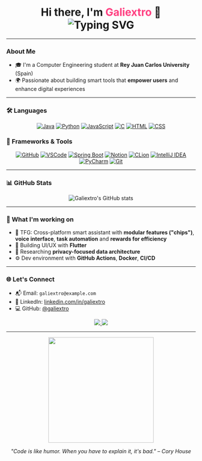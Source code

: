 <h1 align="center">
  Hi there, I'm <span style="color:#ff4081;">Galiextro</span> 👋<br>
  <img src="https://readme-typing-svg.herokuapp.com?font=Fira+Code&size=24&pause=1000&color=36BCF7&center=true&vCenter=true&width=600&lines=Computer+Engineering+Student;AI+%2B+Virtual+Assistants+Enthusiast;Lifelong+Learner+%2B+Dream+Builder" alt="Typing SVG" />
</h1>

---

### About Me

- 🎓 I'm a Computer Engineering student at **Rey Juan Carlos University** (Spain)
- 🌍 Passionate about building smart tools that **empower users** and enhance digital experiences

---

### 🛠️ Languages

<div align="center">

[![Java](https://skillicons.dev/icons?i=java)](https://www.oracle.com/java/)
[![Python](https://skillicons.dev/icons?i=python)](https://www.python.org/)
[![JavaScript](https://skillicons.dev/icons?i=js)](https://developer.mozilla.org/en-US/docs/Web/JavaScript)
[![C](https://skillicons.dev/icons?i=c)](https://en.wikipedia.org/wiki/C_(programming_language))
[![HTML](https://skillicons.dev/icons?i=html)](https://developer.mozilla.org/en-US/docs/Web/HTML)
[![CSS](https://skillicons.dev/icons?i=css)](https://developer.mozilla.org/en-US/docs/Web/CSS)

</div>

### 🧩 Frameworks & Tools

<div align="center">

  [![GitHub](https://skillicons.dev/icons?i=github)](https://github.com/)
  [![VSCode](https://skillicons.dev/icons?i=vscode)](https://code.visualstudio.com/)
  [![Spring Boot](https://skillicons.dev/icons?i=spring)](https://spring.io/projects/spring-boot)
  [![Notion](https://skillicons.dev/icons?i=notion)](https://www.notion.so/)
  [![CLion](https://skillicons.dev/icons?i=clion)](https://www.jetbrains.com/clion/)
  [![IntelliJ IDEA](https://skillicons.dev/icons?i=idea)](https://www.jetbrains.com/idea/)
  [![PyCharm](https://skillicons.dev/icons?i=pycharm)](https://www.jetbrains.com/pycharm/)
  [![Git](https://skillicons.dev/icons?i=git)](https://git-scm.com/)

</div>


---

### 📊 GitHub Stats

<p align="center">
  <img src="https://github-readme-stats.vercel.app/api?username=galiextro&show_icons=true&theme=github_dark" alt="Galiextro's GitHub stats"/>
</p>

---

### 🔭 What I'm working on

- 🚧 TFG: Cross-platform smart assistant with **modular features ("chips")**, **voice interface**, **task automation** and **rewards for efficiency**
- 📱 Building UI/UX with **Flutter**
- 🔐 Researching **privacy-focused data architecture**
- ⚙️ Dev environment with **GitHub Actions**, **Docker**, **CI/CD**

---

### 🌐 Let's Connect

- 📬 Email: `galiextro@example.com`
- 🧠 LinkedIn: [linkedin.com/in/galiextro](https://linkedin.com/in/galiextro)
- 💻 GitHub: [@galiextro](https://github.com/galiextro)

<div align="center">
  <a href="https://www.java.com" target="_blank">
    <img src="https://img.shields.io/badge/Java-ED8B00?style=for-the-badge&logo=openjdk&logoColor=white" />
  </a>
  <a href="https://www.python.org" target="_blank">
    <img src="https://img.shields.io/badge/Python-3670A0?style=for-the-badge&logo=python&logoColor=yellow" />
  </a>
</div>

---

<p align="center">
  <img src="https://media.giphy.com/media/qgQUggAC3Pfv687qPC/giphy.gif" width="280" />
</p>

<p align="center">
  <em>"Code is like humor. When you have to explain it, it's bad." – Cory House</em>
</p>
